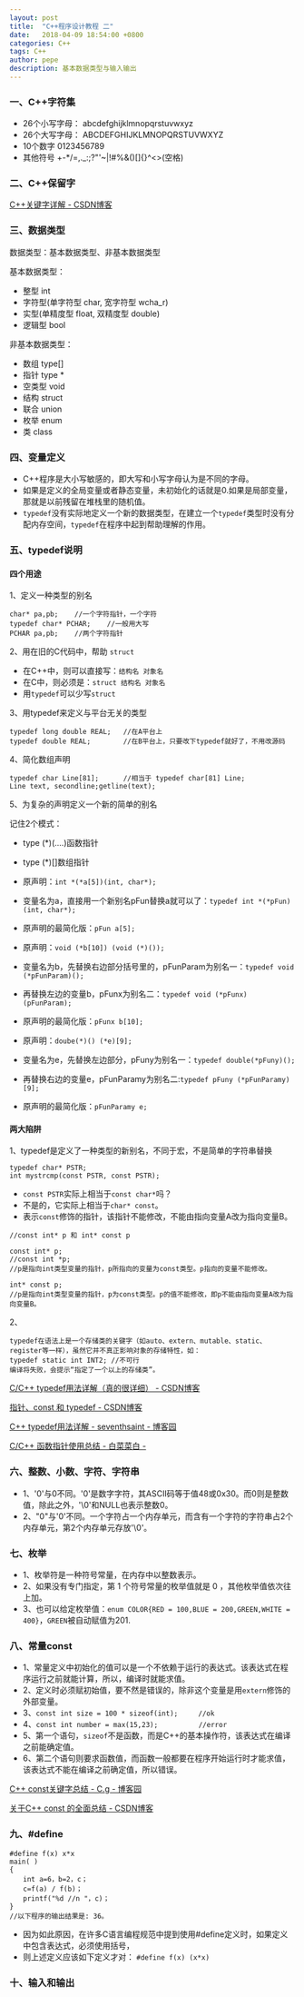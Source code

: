```yaml
---
layout: post
title:  "C++程序设计教程 二"
date:   2018-04-09 18:54:00 +0800
categories: C++
tags: C++
author: pepe
description: 基本数据类型与输入输出
---
```


### 一、**C++字符集**

* 26个小写字母：  abcdefghijklmnopqrstuvwxyz
* 26个大写字母：  ABCDEFGHIJKLMNOPQRSTUVWXYZ
* 10个数字        0123456789
* 其他符号        +-*/=,._:;?\"'~|!#%&()[]{}^<>(空格)

### 二、**C++保留字**

[C++关键字详解 - CSDN博客](https://blog.csdn.net/scmuzi18/article/details/53696778)

### 三、**数据类型**

数据类型：基本数据类型、非基本数据类型

基本数据类型：

* 整型 int
* 字符型(单字符型 char, 宽字符型 wcha_r)
* 实型(单精度型 float, 双精度型 double)
* 逻辑型 bool

非基本数据类型：

* 数组 type[]
* 指针 type *
* 空类型 void
* 结构 struct
* 联合 union
* 枚举 enum
* 类 class

### 四、**变量定义**

* C++程序是大小写敏感的，即大写和小写字母认为是不同的字母。
* 如果是定义的全局变量或者静态变量，未初始化的话就是0.如果是局部变量，那就是以前残留在堆栈里的随机值。 
* `typedef`没有实际地定义一个新的数据类型，在建立一个`typedef`类型时没有分配内存空间，`typedef`在程序中起到帮助理解的作用。

### 五、**typedef说明**

#### **四个用途**

1、定义一种类型的别名
```
char* pa,pb;    //一个字符指针，一个字符
typedef char* PCHAR;    //一般用大写
PCHAR pa,pb;    //两个字符指针
```

2、用在旧的C代码中，帮助 `struct`

* 在C++中，则可以直接写：`结构名 对象名`
* 在C中，则必须是：`struct 结构名 对象名`
* 用`typedef`可以少写`struct`

3、用typedef来定义与平台无关的类型
```
typedef long double REAL;   //在A平台上
typedef double REAL;        //在B平台上，只要改下typedef就好了，不用改源码
```
4、简化数组声明
```
typedef char Line[81];      //相当于 typedef char[81] Line;
Line text, secondline;getline(text);
```

5、为复杂的声明定义一个新的简单的别名

记住2个模式：

* type (*)(....)函数指针 
* type (*)[]数组指针

* 原声明：`int *(*a[5])(int, char*);`
* 变量名为a，直接用一个新别名pFun替换a就可以了：`typedef int *(*pFun)(int, char*); `
* 原声明的最简化版：`pFun a[5];`

* 原声明：`void (*b[10]) (void (*)());`
* 变量名为b，先替换右边部分括号里的，pFunParam为别名一：`typedef void (*pFunParam)();`
* 再替换左边的变量b，pFunx为别名二：`typedef void (*pFunx)(pFunParam);`
* 原声明的最简化版：`pFunx b[10];`

* 原声明：`doube(*)() (*e)[9]; `
* 变量名为e，先替换左边部分，pFuny为别名一：`typedef double(*pFuny)();`
* 再替换右边的变量e，pFunParamy为别名二:`typedef pFuny (*pFunParamy)[9];`
* 原声明的最简化版：`pFunParamy e;`

#### **两大陷阱**

1、typedef是定义了一种类型的新别名，不同于宏，不是简单的字符串替换
```
typedef char* PSTR;
int mystrcmp(const PSTR, const PSTR);
```

* `const PSTR`实际上相当于`const char*`吗？
* 不是的，它实际上相当于`char* const`。
* 表示`const`修饰的指针，该指针不能修改，不能由指向变量A改为指向变量B。

```
//const int* p 和 int* const p

const int* p;   
//const int *p;     
//p是指向int类型变量的指针，p所指向的变量为const类型。p指向的变量不能修改。

int* const p;
//p是指向int类型变量的指针，p为const类型。p的值不能修改，即p不能由指向变量A改为指向变量B。
```

2、
```
typedef在语法上是一个存储类的关键字（如auto、extern、mutable、static、register等一样），虽然它并不真正影响对象的存储特性，如：
typedef static int INT2; //不可行
编译将失败，会提示“指定了一个以上的存储类”。
```

[C/C++ typedef用法详解（真的很详细） - CSDN博客](https://blog.csdn.net/superhoy/article/details/53504472)

[指针、const 和 typedef - CSDN博客](https://blog.csdn.net/jakemiao/article/details/17971523)

[C++ typedef用法详解 - seventhsaint - 博客园](https://www.cnblogs.com/seventhsaint/archive/2012/11/18/2805660.html)

[C/C++ 函数指针使用总结 - 白菜菜白 - ](https://www.cnblogs.com/lvchaoshun/p/7806248.html)

### 六、**整数、小数、字符、字符串**

* 1、'0'与0不同。'0'是数字字符，其ASCII码等于值48或0x30。而0则是整数值，除此之外，'\0'和NULL也表示整数0。
* 2、"0"与'0'不同。一个字符占一个内存单元，而含有一个字符的字符串占2个内存单元，第2个内存单元存放'\0'。

### 七、**枚举**

* 1、枚举符是一种符号常量，在内存中以整数表示。
* 2、如果没有专门指定，第 1 个符号常量的枚举值就是 0 ，其他枚举值依次往上加。
* 3、也可以给定枚举值：`enum COLOR{RED = 100,BLUE = 200,GREEN,WHITE = 400}`，`GREEN`被自动赋值为201.

### 八、**常量const**

* 1、常量定义中初始化的值可以是一个不依赖于运行的表达式。该表达式在程序运行之前就能计算，所以，编译时就能求值。
* 2、定义时必须赋初始值，要不然是错误的，除非这个变量是用`extern`修饰的外部变量。 
* 3、`const int size = 100 * sizeof(int);     //ok`
* 4、`const int number = max(15,23);          //error`
* 5、第一个语句，`sizeof`不是函数，而是C++的基本操作符，该表达式在编译之前能确定值。
* 6、第二个语句则要求函数值，而函数一般都要在程序开始运行时才能求值，该表达式不能在编译之前确定值，所以错误。

[C++ const关键字总结 - C.g - 博客园](https://www.cnblogs.com/chogen/p/4574118.html)

[关于C++ const 的全面总结 - CSDN博客](https://blog.csdn.net/Eric_Jo/article/details/4138548)

### 九、**#define**
```
#define f(x) x*x 
main( ) 
{ 
　　int a=6，b=2，c； 
　　c=f(a) / f(b)； 
　　printf("%d //n "，c)； 
} 
//以下程序的输出结果是: 36。 
```

* 因为如此原因，在许多C语言编程规范中提到使用#define定义时，如果定义中包含表达式，必须使用括号，
* 则上述定义应该如下定义才对： `#define f(x) (x*x) `

### 十、**输入和输出**















